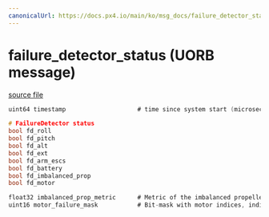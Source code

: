 ```yaml
---
canonicalUrl: https://docs.px4.io/main/ko/msg_docs/failure_detector_status
---
```


# failure_detector_status (UORB message)



[source file](https://github.com/PX4/PX4-Autopilot/blob/release/1.13/msg/failure_detector_status.msg)

```c
uint64 timestamp                    # time since system start (microseconds)

# FailureDetector status
bool fd_roll
bool fd_pitch
bool fd_alt
bool fd_ext
bool fd_arm_escs
bool fd_battery
bool fd_imbalanced_prop
bool fd_motor

float32 imbalanced_prop_metric      # Metric of the imbalanced propeller check (low-passed)
uint16 motor_failure_mask           # Bit-mask with motor indices, indicating critical motor failures

```
